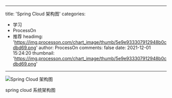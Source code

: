 
---
title: 'Spring Cloud 架构图'
categories: 
 - 学习
 - ProcessOn
 - 推荐
headimg: 'https://img.processon.com/chart_image/thumb/5e9e933307912948b0cdbd69.png'
author: ProcessOn
comments: false
date: 2021-12-01 15:24:20
thumbnail: 'https://img.processon.com/chart_image/thumb/5e9e933307912948b0cdbd69.png'
---

<div>   
<img class="thumb" alt="Spring Cloud 架构图" src="https://img.processon.com/chart_image/thumb/5e9e933307912948b0cdbd69.png" referrerpolicy="no-referrer">
<p>spring cloud 系统架构图</p>  
</div>
            
